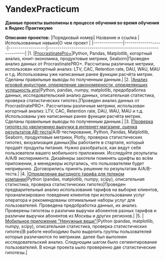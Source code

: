 # YandexPracticum
**Данные проекты выполнены в процессе обучения во время обучения в Яндекс Практикуме**

**Описание проектов:**
|Порядковый номер| Название и ссылка |Использованные навыки|О чем проект                                                   |
|---------------|-------------------|-------------------|------------------------------------------------------------------|
|1.             |[ProcrastinatePro+](https://github.com/ArsenyDolgy/YandexPracticum/blob/main/ProcrastinatePro/ProcrastinatePro.ipynb)|Python, Pandas, Matplotlib, когортный анализ, юнит-экономика, продуктовые метрики, Seaborn|Проведен анализ данных от ProcrastinatePRO+. Рассчитаны различные метрики, использован когортный анализ: LTV, CAC, Retention rate, DAU, WAU, MAU и т.д. Использованы уже написанные ранее функции расчёта метрик. Сделаны правильные выводы по полученным данным.|
|2.             |[Анализ игровой индустрии, определение закономерности, определяющих успешность игр](https://github.com/ArsenyDolgy/YandexPracticum/blob/main/Игровая%20индустрия-Анализ/Gaming-Industry-Analysis.ipynb)|Python, pandas, numpy, matplotlib, предобработка данных, исследовательский анализ данных, описательная статистика, проверка статистических гипотез.|Проведен анализ данных от ProcrastinatePRO+. Рассчитаны различные метрики, использован когортный анализ: LTV, CAC, Retention rate, DAU, WAU, MAU и т.д. Использованы уже написанные ранее функции расчёта метрик. Сделаны правильные выводы по полученным данным.|
|3.             |[Проверка гипотез по увеличению выручки в интернет-магазине, оценка результатов AB-теста](https://github.com/ArsenyDolgy/YandexPracticum/blob/main/Интернет-магазин%20-%20AB%20testing/Online%20store%20-%20AB%20testing.ipynb)|A/B-тестирование, Python, Pandas, Matplotlib, Seaborn, продуктовые метрики, Plotly, проверка статистических гипотез, визуализация данных|Вы работаете в стартапе, который продаёт продукты питания. Нужно разобраться, как ведут себя пользователи вашего мобильного приложения. Исследуйте результаты A/A/B эксперимента. Дизайнеры захотели поменять шрифты во всём приложении, а менеджеры испугались, что пользователям будет непривычно. Договорились принять решение по результатам A/A/B-теста.|
|4.             |[Определение выгодного тарифа для телеком компании](https://github.com/ArsenyDolgy/YandexPracticum/blob/main/Телеком/Telecom.ipynb)|Python (pandas, matplotlib, numpy, scipy), описательная статистика, проверка статистических гипотез|Проведен предварительный анализ использования тарифов на выборке клиентов, проанализировано поведение клиентов при использовании услуг оператора и рекомендованы оптимальные наборы услуг для пользователей. Проведена предобработка данных, их анализ. Проверены гипотезы о различии выручки абонентов разных тарифов и различии выручки абонентов из Москвы и других регионов.|
|5.             |[Мобильное приложение "Ненужные вещи"](https://github.com/ArsenyDolgy/YandexPracticum/blob/main/Ненужные%20вещи/Мобильное%20приложение%20Ненужные%20вещи.ipynb)|Python (pandas, matplotlib, numpy, scipy), описательная статистика, проверка статистических гипотез|В работе необходимо было выделить группы пользователей которые различаются по метрикам. далее был выполнен исследовательский анализ. Следующим шагом было сегментирование пользователей. В конце проекта ьыло проверенно две статистические гипотезы.|
